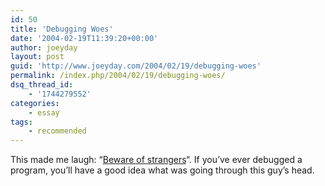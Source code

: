 ```yaml
---
id: 50
title: 'Debugging Woes'
date: '2004-02-19T11:39:20+00:00'
author: joeyday
layout: post
guid: 'http://www.joeyday.com/2004/02/19/debugging-woes'
permalink: /index.php/2004/02/19/debugging-woes/
dsq_thread_id:
    - '1744279552'
categories:
    - essay
tags:
    - recommended
---
```


This made me laugh: “[Beware of strangers](http://diveintomark.org/archives/2004/02/18/libxml2)“. If you’ve ever debugged a program, you’ll have a good idea what was going through this guy’s head.